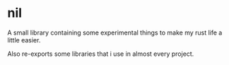 # nil
A small library containing some experimental things to make my rust life a little easier.

Also re-exports some libraries that i use in almost every project.